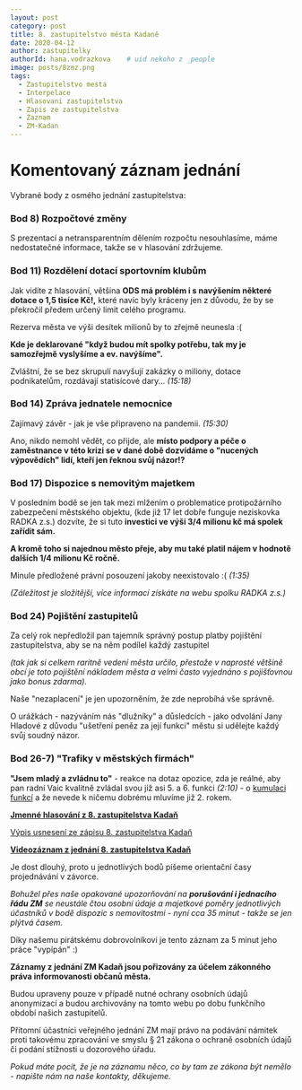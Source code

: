 ```yaml
---
layout: post
category: post
title: 8. zastupitelstvo města Kadaně
date: 2020-04-12
author: zastupitelky
authorId: hana.vodrazkova    # uid nekoho z _people
image: posts/8zmz.png
tags:
  - Zastupitelstvo mesta
  - Interpelace
  - Hlasovani zastupitelstva
  - Zapis ze zastupitelstva
  - Zaznam 
  - ZM-Kadan
---
```


# Komentovaný záznam jednání 

Vybrané body z osmého jednání zastupitelstva:   

### Bod  8) Rozpočtové změny 

S prezentací a netransparentním dělením rozpočtu nesouhlasíme, máme nedostatečné informace, takže se v hlasování zdržujeme.


### Bod  11) Rozdělení dotací sportovním klubům 

Jak vidíte z hlasování, většina **ODS má problém i s navýšením některé dotace o 1,5 tisíce Kč!,** které navíc byly kráceny jen z důvodu, že by se překročil předem určený limit celého programu. 

Rezerva města ve výši desítek milionů by to zřejmě neunesla :(

**Kde je deklarované "když budou mít spolky potřebu, tak my je samozřejmě vyslyšíme a ev. navýšíme".**

Zvláštní, že se bez skrupulí navyšují zakázky o miliony, dotace podnikatelům, rozdávají statisícové dary... *(15:18)*



### Bod  14) Zpráva jednatele nemocnice 

Zajímavý závěr - jak je vše připraveno na pandemii. *(15:30)*

Ano, nikdo nemohl vědět, co přijde, ale **místo podpory a péče o zaměstnance v této krizi se v dané době dozvídáme o "nucených výpovědích" lidí, kteří jen řeknou svůj názor!?** 


### Bod  17) Dispozice s nemovitým majetkem 

V posledním bodě se jen tak mezi mlžením o problematice protipožárního zabezpečení městského objektu, 
(kde již 17 let dobře funguje neziskovka RADKA z.s.) dozvíte, že si tuto **investici ve výši 3/4 milionu kč má spolek zařídit sám.** 

**A kromě toho si najednou město přeje, aby mu také platil nájem  v hodnotě dalších 1/4 milionu Kč ročně.** 

Minule předložené právní posouzení jakoby neexistovalo :( *(1:35)*

*(Záležitost je složitější, více informací získáte na webu spolku RADKA z.s.)*   

### Bod  24) Pojištění zastupitelů 

Za celý rok nepředložil pan tajemník správný postup platby pojištění zastupitelstva, aby se na něm podílel každý zastupitel

*(tak jak si celkem raritně vedení města určilo, přestože v naprosté většině obcí je toto pojištění nákladem města a velmi často vyjednáno s pojišťovnou jako bonus zdarma).*

Naše "nezaplacení" je jen upozorněním, že zde neprobíhá vše správně.

O urážkách - nazýváním nás "dlužníky" a důsledcích - jako odvolání Jany Hladové z důvodu "ušetření peněz za její funkci" městu si udělejte každý svůj soudný názor.

### Bod  26-7) "Trafiky v městských firmách" 

**"Jsem mladý a zvládnu to"** - reakce na dotaz opozice, zda je reálné, aby pan radní Vaic kvalitně zvládal svou již asi 5. a 6. funkci
*(2:10)* - o [kumulaci funkcí](https://kadan.pirati.cz/aktuality/2zm-online.html) a že nevede k ničemu dobrému mluvíme již 2. rokem. 






**[Jmenné hlasování z 8. zastupitelstva Kadaň](https://drive.google.com/open?id=1h5rV7-3_CWMNFrmSBlnOMilFRLbHs2R0)**

[Výpis usnesení ze zápisu 8. zastupitelstva Kadaň](https://www.mesto-kadan.cz/filemanager/files/712126.pdf)

**[Videozáznam z jednání 8. zastupitelstva Kadaň](https://mega.nz/file/EyJwDKrJ#fPyGtF-frhg0wP-31DpAjzvdi-sXsvdN-HaMELBHnMk)** 


Je dost dlouhý, proto u jednotlivých bodů píšeme orientační časy projednávání v závorce.

*Bohužel přes naše opakované upozorňování na **porušování i jednacího řádu ZM** se neustále čtou osobní údaje a majetkové poměry jednotlivých účastníků v bodě dispozic s nemovitostmi - nyní cca 35 minut - takže se jen plýtvá časem.*

Díky našemu pirátskému dobrovolníkovi je tento záznam za 5 minut jeho práce "vypípán" :)




**Záznamy z jednání ZM Kadaň jsou pořizovány za účelem zákonného práva informovanosti občanů města.** 

Budou upraveny pouze v případě nutné ochrany osobních údajů anonymizací a budou archivovány na tomto webu po dobu funkčního období našich zastupitelů. 

Přítomní účastníci veřejného jednání ZM mají právo na podávání námitek proti takovému zpracování ve smyslu § 21 zákona o ochraně osobních údajů či podání stížnosti u dozorového úřadu.

*Pokud máte pocit, že je na záznamu něco, co by tam ze zákona být nemělo - napište nám na naše kontakty, děkujeme.*



